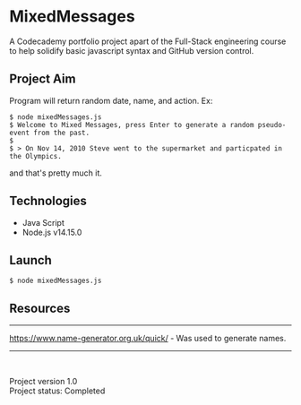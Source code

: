 # MixedMessages
A Codecademy portfolio project apart of the Full-Stack engineering course to help solidify basic javascript syntax and GitHub version control.

## Project Aim

Program will return random date, name, and action.
Ex:

```
$ node mixedMessages.js
$ Welcome to Mixed Messages, press Enter to generate a random pseudo-event from the past.
$
$ > On Nov 14, 2010 Steve went to the supermarket and particpated in the Olympics.
```

and that's pretty much it.

## Technologies
* Java Script
* Node.js v14.15.0

## Launch
```
$ node mixedMessages.js
```

## Resources
---
https://www.name-generator.org.uk/quick/ - Was used to generate names.

---  
<br>

Project version 1.0   
Project status: Completed
